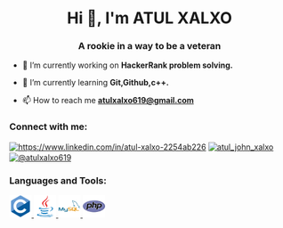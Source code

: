 <h1 align="center">Hi 👋, I'm ATUL XALXO</h1>
<h3 align="center">A rookie in a way to be a veteran</h3>

- 🔭 I’m currently working on **HackerRank problem solving.**

- 🌱 I’m currently learning **Git,Github,c++.**

- 📫 How to reach me **atulxalxo619@gmail.com**

<h3 align="left">Connect with me:</h3>
<p align="left">
<a href="https://www.linkedin.com/in/atul-xalxo-2254ab226" target="blank"><img align="center" src="https://raw.githubusercontent.com/rahuldkjain/github-profile-readme-generator/master/src/images/icons/Social/linked-in-alt.svg" alt="https://www.linkedin.com/in/atul-xalxo-2254ab226" height="30" width="40" /></a>
<a href="https://instagram.com/atul_john_xalxo" target="blank"><img align="center" src="https://raw.githubusercontent.com/rahuldkjain/github-profile-readme-generator/master/src/images/icons/Social/instagram.svg" alt="atul_john_xalxo" height="30" width="40" /></a>
<a href="https://www.hackerrank.com/atulxalxo619" target="blank"><img align="center" src="https://raw.githubusercontent.com/rahuldkjain/github-profile-readme-generator/master/src/images/icons/Social/hackerrank.svg" alt="@atulxalxo619" height="30" width="40" /></a>
</p>

<h3 align="left">Languages and Tools:</h3>
<p align="left"> <a href="https://www.cprogramming.com/" target="_blank" rel="noreferrer"> <img src="https://raw.githubusercontent.com/devicons/devicon/master/icons/c/c-original.svg" alt="c" width="40" height="40"/> </a> <a href="https://www.java.com" target="_blank" rel="noreferrer"> <img src="https://raw.githubusercontent.com/devicons/devicon/master/icons/java/java-original.svg" alt="java" width="40" height="40"/> </a> <a href="https://www.mysql.com/" target="_blank" rel="noreferrer"> <img src="https://raw.githubusercontent.com/devicons/devicon/master/icons/mysql/mysql-original-wordmark.svg" alt="mysql" width="40" height="40"/> </a> <a href="https://www.php.net" target="_blank" rel="noreferrer"> <img src="https://raw.githubusercontent.com/devicons/devicon/master/icons/php/php-original.svg" alt="php" width="40" height="40"/> </a> </p>
